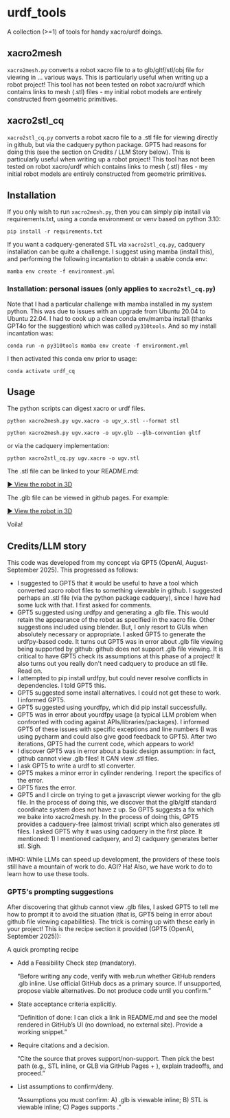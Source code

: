 # urdf_tools
A collection (>=1) of tools for handy xacro/urdf doings. 

## xacro2mesh

```xacro2mesh.py``` converts a robot xacro file to a to glb/gltf/stl/obj file for viewing in ... various ways. This is particularly useful when writing up a robot project! This tool has not been tested on robot xacro/urdf which contains links to mesh (.stl) files - my initial robot models are entirely constructed from geometric primitives. 

## xacro2stl_cq

```xacro2stl_cq.py``` converts a robot xacro file to a .stl file for viewing directly in github, but via the cadquery python package. GPT5 had reasons for doing this (see the section on Credits / LLM Story below). This is particularly useful when writing up a robot project! This tool has not been tested on robot xacro/urdf  which contains links to mesh (.stl) files - my initial robot models are entirely constructed from geometric primitives. 

## Installation

If you only wish to run ```xacro2mesh.py```, then you can simply pip install via requirements.txt, using a conda environment or venv based on python 3.10:

```pip install -r requirements.txt```

If you want a cadquery-generated STL via ```xacro2stl_cq.py```, cadquery installation can be quite a challenge. I suggest using mamba (install this), and performing the following incantation to obtain a usable conda env:

```mamba env create -f environment.yml```

### Installation: personal issues (only applies to ```xacro2stl_cq.py```)
Note that I had a particular challenge with mamba installed in my system python. This was due to issues with an upgrade from Ubuntu 20.04 to Ubuntu 22.04. I had to cook up a clean conda env/mamba install (thanks GPT4o for the suggestion) which was called ```py310tools```. And so my install incantation was:

```conda run -n py310tools mamba env create -f environment.yml```

I then activated this conda env prior to usage:

```conda activate urdf_cq```

## Usage

The python scripts can digest xacro or urdf files. 

```python xacro2mesh.py ugv.xacro -o ugv_x.stl --format stl```

```python xacro2mesh.py ugv.xacro -o ugv.glb --glb-convention gltf```

or via the cadquery implementation:

```python xacro2stl_cq.py ugv.xacro -o ugv.stl```


The .stl file can be linked to your README.md:

[▶️ View the robot in 3D](./ugv.stl)

The .glb file can be viewed in github pages. For example:

[▶️ View the robot in 3D](https://stuartgjohnson.github.io/urdf_tools/)

Voila!

## Credits/LLM story

This code was developed from my concept via GPT5 (OpenAI, August-September 2025). This progressed as follows:

- I suggested to GPT5 that it would be useful to have a tool which converted xacro robot files to something viewable in github. I suggested perhaps an .stl file (via the python package cadquery), since I have had some luck with that. I first asked for comments.
- GPT5 suggested using urdfpy and generating a .glb file. This would retain the appearance of the robot as specified in the xacro file. Other suggestions included using blender. But, I only resort to GUIs when absolutely necessary or appropriate. I asked GPT5 to generate the urdfpy-based code. It turns out GPT5 was in error about .glb file viewing being supported by github: github does not support .glb file viewing. It is critical to have GPT5 check its assumptions at this phase of a project! It also turns out you really don't need cadquery to produce an stl file. Read on.
- I attempted to pip install urdfpy, but could never resolve conflicts in dependencies. I told GPT5 this.
- GPT5 suggested some install alternatives. I could not get these to work. I informed GPT5.
- GPT5 suggested using yourdfpy, which did pip install successfully.
- GPT5 was in error about yourdfpy usage (a typical LLM problem when confronted with coding against APIs/libraries/packages). I informed GPT5 of these issues with specific exceptions and line numbers (I was using pycharm and could also give good feedback to GPT5). After two iterations, GPT5 had the current code, which appears to work!
- I discover GPT5 was in error about a basic design assumption: in fact, github cannot view .glb files! It CAN view .stl files.
- I ask GPT5 to write a urdf to stl converter.
- GPT5 makes a minor error in cylinder rendering. I report the specifics of the error.
- GPT5 fixes the error.
- GPT5 and I circle on trying to get a javascript viewer working for the glb file. In the process of doing this, we discover that the glb/gltf standard coordinate system does not have z up. So GPT5 suggests a fix which we bake into xacro2mesh.py. In the process of doing this, GPT5 provides a cadquery-free (almost trivial) script which also generates stl files. I asked GPT5 why it was using cadquery in the first place. It mentioned: 1) I mentioned cadquery, and 2) cadquery generates better stl. Sigh.

IMHO: While LLMs can speed up development, the providers of these tools still have a mountain of work to do. AGI? Ha! Also, we have work to do to learn how to use these tools. 

### GPT5's prompting suggestions

After discovering that github cannot view .glb files, I asked GPT5 to tell me how to prompt it to avoid the situation (that is, GPT5 being in error about github file viewing capabilities). The trick is coming up with these early in your project! This is the recipe section it provided (GPT5 (OpenAI, September 2025)):

A quick prompting recipe

- Add a Feasibility Check step (mandatory).

  “Before writing any code, verify with web.run whether GitHub renders .glb inline. Use official GitHub docs as a primary source. If unsupported, propose viable alternatives. Do not produce code until you confirm.”

- State acceptance criteria explicitly.

  “Definition of done: I can click a link in README.md and see the model rendered in GitHub’s UI (no download, no external site). Provide a working snippet.”

- Require citations and a decision.

  “Cite the source that proves support/non-support. Then pick the best path (e.g., STL inline, or GLB via GitHub Pages + <model-viewer>), explain tradeoffs, and proceed.”

- List assumptions to confirm/deny.

  “Assumptions you must confirm: A) .glb is viewable inline; B) STL is viewable inline; C) Pages supports <model-viewer>.”


